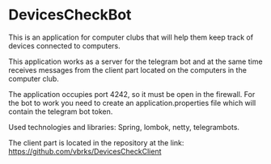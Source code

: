 # DevicesCheckBot

This is an application for computer clubs that will help them keep track of devices connected to computers.

This application works as a server for the telegram bot and at the same time receives messages from the client part located on the computers in the computer club.

The application occupies port 4242, so it must be open in the firewall.
For the bot to work you need to create an application.properties file which will contain the telegram bot token.

Used technologies and libraries: Spring, lombok, netty, telegrambots.


The client part is located in the repository at the link: https://github.com/vbrks/DevicesCheckClient
